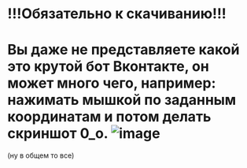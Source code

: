 # !!!Обязательно к скачиванию!!!
# Вы даже не представляете какой это крутой бот Вконтакте, он может много чего, например: нажимать мышкой по заданным координатам и потом делать скриншот 0_о. ![image](https://user-images.githubusercontent.com/113727218/192014690-4437826f-ce40-4aa2-bacd-12ef805e9874.png)
(ну в общем то все)
